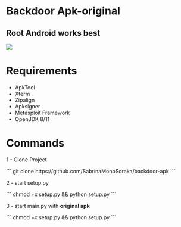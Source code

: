 <h1>Backdoor Apk-original</h1>
<h2>Root Android works best</h2>
<img src="https://cdn.discordapp.com/attachments/581170733565214731/984916967498579988/Captura_de_tela_2022-06-10_172650.png">

# Requirements
- ApkTool
- Xterm
- Zipalign
- Apksigner
- Metasploit Framework
- OpenJDK 8/11

# Commands
<p>1 - Clone Project</p>
```
git clone https://github.com/SabrinaMonoSoraka/backdoor-apk
```
<p>2 - start setup.py</p>
```
chmod +x setup.py && python setup.py
```
<p>3 - start main.py with <b>original apk</b></p>
```
chmod +x setup.py && python setup.py
```
